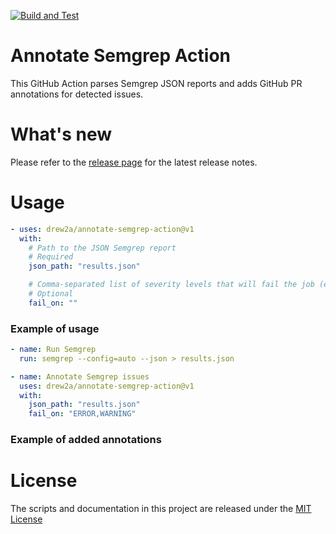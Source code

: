 [![Build and Test](https://github.com/drew2a/annotate-semgrep-action/actions/workflows/ci.yml/badge.svg)](https://github.com/drew2a/annotate-semgrep-action/actions/workflows/ci.yml)

# Annotate Semgrep Action

This GitHub Action parses Semgrep JSON reports and adds GitHub PR annotations for detected issues.

# What's new

Please refer to the [release page](https://github.com/drew2a/annotate-semgrep-action/releases/latest) for the latest release notes.

# Usage

<!-- start usage -->
```yaml
- uses: drew2a/annotate-semgrep-action@v1
  with:
    # Path to the JSON Semgrep report
    # Required
    json_path: "results.json"

    # Comma-separated list of severity levels that will fail the job (e.g., ERROR,WARNING)
    # Optional
    fail_on: ""
```
<!-- end usage -->

### Example of usage

```yaml
- name: Run Semgrep
  run: semgrep --config=auto --json > results.json

- name: Annotate Semgrep issues
  uses: drew2a/annotate-semgrep-action@v1
  with:
    json_path: "results.json"
    fail_on: "ERROR,WARNING"
```

### Example of added annotations

# License

The scripts and documentation in this project are released under the [MIT License](LICENSE)
